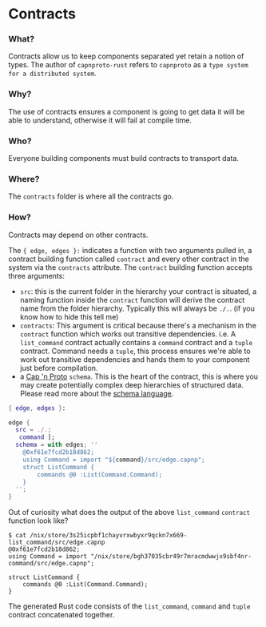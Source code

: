 # Contracts

### What?

Contracts allow us to keep components separated yet retain a notion of types. The author of `capnproto-rust` refers to `capnproto` as a `type system for a distributed system`.

### Why?

The use of contracts ensures a component is going to get data it will be able to understand, otherwise it will fail at compile time.

### Who?

Everyone building components must build contracts to transport data.

### Where?

The `contracts` folder is where all the contracts go.

### How?

Contracts may depend on other contracts.

The `{ edge, edges }:` indicates a function with two arguments pulled in, a contract building function called `contract` and every other contract in the system via the `contracts` attribute.
The `contract` building function accepts three arguments:
* `src`: this is the current folder in the hierarchy your contract is situated, a naming function inside the `contract` function will derive the contract name from the folder hierarchy. Typically this will always be `./.`. (if you know how to hide this tell me)
* `contracts`: This argument is critical because there's a mechanism in the `contract` function which works out transitive dependencies. i.e. A `list_command` contract actually contains a `command` contract and a `tuple` contract. Command needs a `tuple`, this process ensures we're able to work out transitive dependencies and hands them to your component just before compilation.
* a [Cap 'n Proto](https://capnproto.org) `schema`. This is the heart of the contract, this is where you may create potentially complex deep hierarchies of structured data. Please read more about the [schema language](https://capnproto.org/language.html).

``` nix
{ edge, edges }:

edge {
  src = ./.;
   command ];
  schema = with edges; ''
    @0xf61e7fcd2b18d862;
    using Command = import "${command}/src/edge.capnp";
    struct ListCommand {
        commands @0 :List(Command.Command);
    }
  '';
}
```

Out of curiosity what does the output of the above `list_command` `contract` function look like?

```
$ cat /nix/store/3s25icpbf1chayvrxwbyxr9qckn7x669-list_command/src/edge.capnp
@0xf61e7fcd2b18d862;
using Command = import "/nix/store/bgh37035cbr49r7mracmdwwjx9sbf4nr-command/src/edge.capnp";

struct ListCommand {
    commands @0 :List(Command.Command);
}
```

The generated Rust code consists of the `list_command`, `command` and `tuple` contract concatenated together. 
